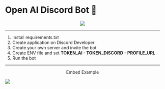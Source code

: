 <h1>Open AI Discord Bot 🤖</h1>
<p align="center">
    <img src="https://img.shields.io/badge/Forklein-purple">
</p>

<hr>

<ol>
    <li>Install requirements.txt</li>
    <li>Create application on Discord Developer</li>
    <li>Create your own server and invite the bot</li>
    <li>Create ENV file and set <strong>TOKEN_AI - TOKEN_DISCORD - PROFILE_URL</strong></li>
    <li>Run the bot</li>
</ol>

<hr>
<p align="center">Embed Example</p>
<img src="https://i.ibb.co/vw9b98m/example.jpg">

